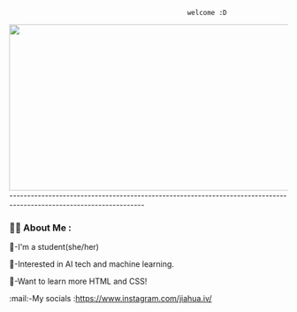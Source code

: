                                                  welcome :D

<div align="center">
  <img src="https://media.giphy.com/media/FjGEQSybauJqM/giphy.gif" width="600" height="300"/>
</div>
--------------------------------------------------------------------------------------------------------------------

### :woman_technologist: About Me :
:girl:-I'm a student(she/her)

:custard:-Interested in AI tech and machine learning.

:tea:-Want to learn more HTML and CSS!

:mail:-My socials :https://www.instagram.com/jiahua.iv/


